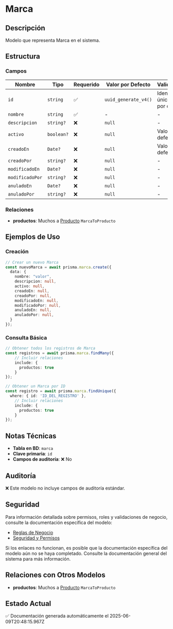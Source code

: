 # Marca

## Descripción
Modelo que representa Marca en el sistema.

## Estructura

### Campos

| Nombre | Tipo | Requerido | Valor por Defecto | Validaciones | Descripción |
|--------|------|-----------|-------------------|--------------|-------------|
| `id` | `string` | ✅ | `uuid_generate_v4()` | Identificador único, Valor por defecto |  |
| `nombre` | `string` | ✅ | - | - |  |
| `descripcion` | `string?` | ❌ | `null` | - |  |
| `activo` | `boolean?` | ❌ | `null` | Valor por defecto |  |
| `creadoEn` | `Date?` | ❌ | `null` | Valor por defecto |  |
| `creadoPor` | `string?` | ❌ | `null` | - |  |
| `modificadoEn` | `Date?` | ❌ | `null` | - |  |
| `modificadoPor` | `string?` | ❌ | `null` | - |  |
| `anuladoEn` | `Date?` | ❌ | `null` | - |  |
| `anuladoPor` | `string?` | ❌ | `null` | - |  |

### Relaciones

- **productos**: Muchos a [Producto](./producto.md) `MarcaToProducto`

## Ejemplos de Uso

### Creación

```typescript
// Crear un nuevo Marca
const nuevoMarca = await prisma.marca.create({
  data: {
    nombre: "valor",
    descripcion: null,
    activo: null,
    creadoEn: null,
    creadoPor: null,
    modificadoEn: null,
    modificadoPor: null,
    anuladoEn: null,
    anuladoPor: null,
  }
});
```

### Consulta Básica

```typescript
// Obtener todos los registros de Marca
const registros = await prisma.marca.findMany({
    // Incluir relaciones
    include: {
      productos: true
    }
});

// Obtener un Marca por ID
const registro = await prisma.marca.findUnique({
  where: { id: 'ID_DEL_REGISTRO' },
    // Incluir relaciones
    include: {
      productos: true
    }
});
```

## Notas Técnicas

- **Tabla en BD**: `marca`
- **Clave primaria**: `id`
- **Campos de auditoría**: ❌ No

## Auditoría

❌ Este modelo no incluye campos de auditoría estándar.

## Seguridad

Para información detallada sobre permisos, roles y validaciones de negocio, consulte la documentación específica del modelo:

- [Reglas de Negocio](./marca/reglas_negocio.md)
- [Seguridad y Permisos](./marca/seguridad.md)

Si los enlaces no funcionan, es posible que la documentación específica del modelo aún no se haya completado. Consulte la documentación general del sistema para más información.

## Relaciones con Otros Modelos

- **productos**: Muchos a [Producto](./producto.md) `MarcaToProducto`

## Estado Actual

✅ Documentación generada automáticamente el 2025-06-09T20:48:15.967Z
